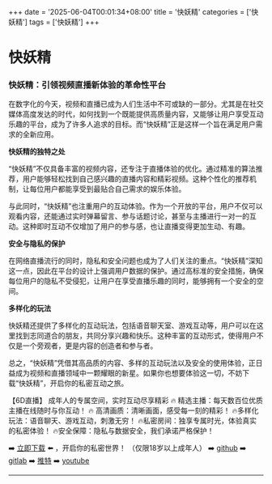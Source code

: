 +++
date = '2025-06-04T00:01:34+08:00'
title = '快妖精'
categories = ['快妖精']
tags = ['快妖精']
+++

# 快妖精

### 快妖精：引领视频直播新体验的革命性平台

在数字化的今天，视频和直播已成为人们生活中不可或缺的一部分。尤其是在社交媒体高度发达的时代，如何找到一个既能提供高质量内容，又能够让用户享受互动乐趣的平台，成为了许多人追求的目标。而“快妖精”正是这样一个旨在满足用户需求的全新应用。

**快妖精的独特之处**

“快妖精”不仅具备丰富的视频内容，还专注于直播体验的优化。通过精准的算法推荐，用户能够轻松找到自己感兴趣的直播内容和精彩视频。这种个性化的推荐机制，让每位用户都能享受到最贴合自己需求的娱乐体验。

与此同时，“快妖精”也注重用户的互动体验。作为一个开放的平台，用户不仅可以观看内容，还能通过实时弹幕留言、参与话题讨论，甚至与主播进行一对一的互动。这种即时互动不仅增加了用户的参与感，也让直播变得更加生动、有趣。

**安全与隐私的保护**

在网络直播流行的同时，隐私和安全问题也成为了人们关注的重点。“快妖精”深知这一点，因此在平台的设计上强调用户数据的保护。通过高标准的安全措施，确保每位用户的隐私不受侵犯，让用户在享受直播乐趣的同时，能够拥有一个安全的空间。

**多样化的玩法**

快妖精还提供了多样化的互动玩法，包括语音聊天室、游戏互动等，用户可以在这里找到志同道合的朋友，共同分享兴趣和快乐。这种丰富的互动形式，使得用户不仅是一个旁观者，更是内容的创造者和参与者。

总之，“快妖精”凭借其高品质的内容、多样的互动玩法以及安全的使用体验，正日益成为视频和直播领域中一颗耀眼的新星。如果你也想要体验这一切，不妨下载“快妖精”，开启你的私密互动之旅。

【6D直播】
成年人的专属空间，实时互动尽享精彩
🔥 精选主播：每天数百位优质主播在线随时与你互动！
🔥 高清画质：清晰画面，感受每一刻的精彩！
🔥多样化玩法：语音聊天、游戏互动，刺激无穷！
🔥私密房间：独享专属时光，体验真实的私密体验！
🔥安全保障：隐私与数据安全，我们承诺严格保护！

➡️ [立即下载](https://down123.s3.ap-east-1.amazonaws.com/down/down.html?channelCode=blog) ⬅️ ，开启你的私密世界！ （仅限18岁以上成年人）
➡️ [github](https://aldult-live.github.io/)
➡️ [gitlab](https://seo-09598d.gitlab.io/)
➡️ [推特](https://x.com/wegame33)
➡️ [youtube](https://www.youtube.com/@6Dlive)

---
